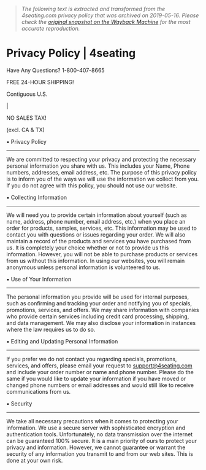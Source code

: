 > *The following text is extracted and transformed from the 4seating.com privacy policy that was archived on 2019-05-16. Please check the [original snapshot on the Wayback Machine](https://web.archive.org/web/20190516212123id_/https%3A//4seating.com/privacy_policy.htm) for the most accurate reproduction.*

# Privacy Policy | 4seating

[](https://4seating.com/)

Have Any Questions?  1-800-407-8665

FREE 24-HOUR SHIPPING!

Contiguous U.S.

|

NO SALES TAX!

(excl. CA & TX)

▪ Privacy Policy

* * *

We are committed to respecting your privacy and protecting the necessary personal information you share with us. This includes your Name, Phone numbers, addresses, email address, etc. The purpose of this privacy policy is to inform you of the ways we will use the information we collect from you. If you do not agree with this policy, you should not use our website.

▪ Collecting Information

* * *

We will need you to provide certain information about yourself (such as name, address, phone number, email address, etc.) when you place an order for products, samples, services, etc. This information may be used to contact you with questions or issues regarding your order. We will also maintain a record of the products and services you have purchased from us. It is completely your choice whether or not to provide us this information. However, you will not be able to purchase products or services from us without this information. In using our websites, you will remain anonymous unless personal information is volunteered to us.

▪ Use of Your Information

* * *

The personal information you provide will be used for internal purposes, such as confirming and tracking your order and notifying you of specials, promotions, services, and offers. We may share information with companies who provide certain services including credit card processing, shipping, and data management. We may also disclose your information in instances where the law requires us to do so.

▪ Editing and Updating Personal Information

* * *

If you prefer we do not contact you regarding specials, promotions, services, and offers, please email your request to [support@4seating.com](mailto:support@4seating.com) and include your order number or name and phone number. Please do the same if you would like to update your information if you have moved or changed phone numbers or email addresses and would still like to receive communications from us.

▪ Security

* * *

We take all necessary precautions when it comes to protecting your information. We use a secure server with sophisticated encryption and authentication tools. Unfortunately, no data transmission over the internet can be guaranteed 100% secure. It is a main priority of ours to protect your privacy and information. However, we cannot guarantee or warrant the security of any information you transmit to and from our web sites. This is done at your own risk.

